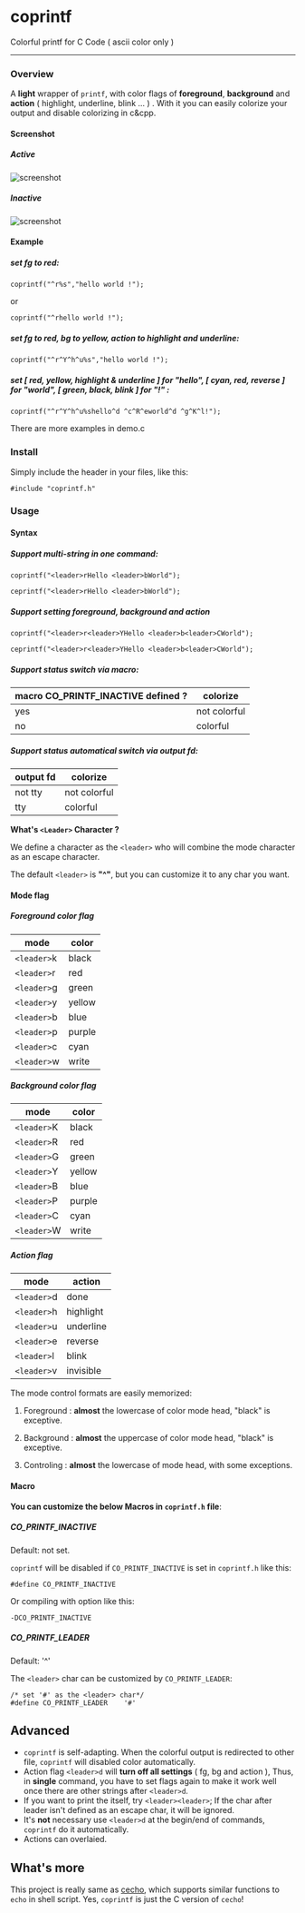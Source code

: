 # coprintf #

Colorful printf for C Code ( ascii color only )

---

### Overview ###

A **light** wrapper of `printf`, with color flags of **foreground**, **background** and **action** ( highlight, underline, blink ... ) . With it you can easily colorize your output and disable colorizing in c&cpp.

#### Screenshot ####

##### Active #####

![screenshot](https://raw.github.com/springlie/coprintf/master/screenshot.png)

##### Inactive #####

![screenshot](https://raw.github.com/springlie/coprintf/master/screenshot2.png)

#### Example ####

##### set fg to red: #####
	
	coprintf("^r%s","hello world !");

or

	coprintf("^rhello world !");

##### set fg to red, bg to yellow, action to highlight and underline: #####

	coprintf("^r^Y^h^u%s","hello world !");

##### set [ red, yellow, highlight & underline ] for "hello", [ cyan, red, reverse ] for "world", [ green, black, blink ] for "!" : #####

	coprintf("^r^Y^h^u%shello^d ^c^R^eworld^d ^g^K^l!");

There are more examples in demo.c

### Install ###

Simply include the header in your files, like this:

`#include "coprintf.h"`

### Usage ###

#### Syntax ####

##### Support multi-string in one command: #####

	coprintf("<leader>rHello <leader>bWorld");

	ceprintf("<leader>rHello <leader>bWorld");

##### Support setting foreground, background and action #####

	coprintf("<leader>r<leader>YHello <leader>b<leader>CWorld");

	ceprintf("<leader>r<leader>YHello <leader>b<leader>CWorld");

##### Support status switch via macro: #####

| macro CO_PRINTF_INACTIVE defined ? | colorize     |
| ---------------------------------- | ------------ |
| yes                                | not colorful |
| no                                 | colorful     |

##### Support status automatical switch via output fd: #####

| output fd	| colorize     |
| --------- | ------------ |
| not tty	| not colorful |
| tty       | colorful     |

**What's `<Leader>` Character ?**

We define a character as the `<leader>` who will combine the mode character as an escape character.

The default `<leader>` is **"^"**, but you can customize it to any char you want.


#### Mode flag ####

##### Foreground color flag #####

| mode		  | color  |
| ----------- | ------ |
| `<leader>`k | black  |
| `<leader>`r | red    |
| `<leader>`g | green  |
| `<leader>`y | yellow |
| `<leader>`b | blue   |
| `<leader>`p | purple |
| `<leader>`c | cyan   |
| `<leader>`w | write  |

##### Background color flag #####

| mode        | color  |
| ----------- | ------ |
| `<leader>`K | black  |
| `<leader>`R | red    |
| `<leader>`G | green  |
| `<leader>`Y | yellow |
| `<leader>`B | blue   |
| `<leader>`P | purple |
| `<leader>`C | cyan   |
| `<leader>`W | write  |

##### Action flag #####

| mode		  | action    |
| ----------- | --------- |
| `<leader>`d | done      |
| `<leader>`h | highlight |
| `<leader>`u | underline |
| `<leader>`e | reverse   |
| `<leader>`l | blink     |
| `<leader>`v | invisible |

The mode control formats are easily memorized:

1. Foreground : **almost** the lowercase of color mode head, "black" is exceptive.
	
2. Background : **almost** the uppercase of color mode head, "black" is exceptive.

3. Controling : **almost** the lowercase of mode head, with some exceptions.

#### Macro ####

**You can customize the below Macros in `coprintf.h` file**:

##### CO_PRINTF_INACTIVE #####

Default: not set.

`coprintf` will be disabled if `CO_PRINTF_INACTIVE` is set in `coprintf.h` like this:

	#define CO_PRINTF_INACTIVE

Or compiling with option like this:

	-DCO_PRINTF_INACTIVE

##### CO_PRINTF_LEADER #####

Default: '^'

The `<leader>` char can be customized by `CO_PRINTF_LEADER`:

	/* set '#' as the <leader> char*/
	#define CO_PRINTF_LEADER	'#'

## Advanced ##

- `coprintf` is self-adapting. When the colorful output is redirected to other file, `coprintf` will disabled color automatically.
- Action flag `<leader>d` will **turn off all settings** ( fg, bg and action ), Thus, in **single** command, you have to set flags again to make it work well once there are other strings after `<leader>d`.
- If you want to print the <leader> itself, try `<leader><leader>`; If the char after leader isn't defined as an escape char, it will be ignored.
- It's **not** necessary use `<leader>d` at the begin/end of commands, `coprintf` do it automatically.
- Actions can overlaied.

## What's more ##

This project is really same as [cecho](https://github.com/springlie/cecho), which supports similar functions to `echo` in shell script. Yes, `coprintf` is just the C version of `cecho`!
